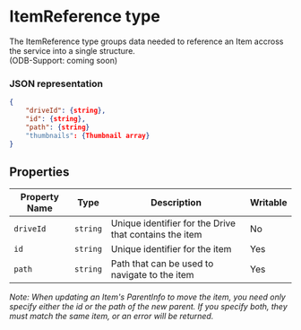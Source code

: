 ﻿# ItemReference type
The ItemReference type groups data needed to reference an Item accross the service into a single structure.
<br/> (ODB-Support: coming soon)

### JSON representation
```json
{
	"driveId": {string},
	"id": {string},
	"path": {string}
	"thumbnails": {Thumbnail array}
}
```
## Properties

Property Name | Type | Description | Writable
--- | --- | --- | ---
`driveId` | `string` | Unique identifier for the Drive that contains the item | No
`id` | `string` | Unique identifier for the item | Yes
`path` | `string` | Path that can be used to navigate to the item| Yes

*Note: When updating an Item's ParentInfo to move the item, you need only specify either the id or the path of the new parent. If you specify both, they must match the same item, or an error will be returned.*
